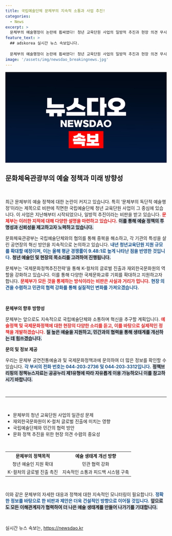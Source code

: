 ```yaml
---
title: 국립예술단체 문체부의 지속적 소통과 사업 추진!
categories:
  - News
excerpt: >
  문체부의 예술행정이 논란에 휩싸였다! 청년 교육단원 사업의 일방적 추진과 현장 의견 무시가 도마 위에 올랐는데, 그 뒷이야기를 들여다보자.
feature_text: >
  ## adskorea 실시간 뉴스 속보입니다.

  문체부의 예술행정이 논란에 휩싸였다! 청년 교육단원 사업의 일방적 추진과 현장 의견 무시가 도마 위에 올랐는데, 그 뒷이야기를 들여다보자.
image: '/assets/img/newsdao_breakingnews.jpg'
---
```


<p><img src="/assets/img/newsdao_breakingnews.jpg" alt="adskorea 속보" /></p>

<h2 data-ke-size="size26">문화체육관광부의 예술 정책과 미래 방향성</h2>

<p data-ke-size="size16">&nbsp;</p>

<p>최근 문체부의 예술 정책에 대한 논란이 커지고 있습니다. 특히 ‘문체부의 독단적 예술행정’이라는 제목으로 비판에 직면한 국립예술단체 청년 교육단원 사업이 그 중심에 있습니다. 이 사업은 지난해부터 시작되었으나, 일방적 추진이라는 비판을 받고 있습니다. <b><span style="color: #ee2323;">문체부는 이러한 지적에 대해 다양한 설명을 마련하고 있습니다.</span></b> <b><span style="background-color: #21538527;">이를 통해 예술 정책의 투명성과 신뢰성을 제고하고자 노력하고 있습니다.</span></b> </p>

<p>문화체육관광부는 국립예술단체와의 협의를 통해 중복을 해소하고, 각 기관의 특성을 살린 공연장의 혁신 방안을 지속적으로 논의하고 있습니다. <b><span style="color: #1a5490;">내년 청년교육단원 지원 규모를 확대할 예정이며, 이는 올해 평균 경쟁률이 9.48:1로 높게 나타난 점을 반영한 것입니다.</span></b> <b><span style="background-color: #21538527;">청년 예술인 및 현장의 목소리를 고려하여 진행됩니다.</span></b></p>

<p>문체부는 ‘국제문화정책추진전략’을 통해 K-컬처의 글로벌 진출과 재외한국문화원의 역할을 강화하고 있습니다. 이를 통해 다양한 국제문화교류 기회를 확대하고 지원하고자 합니다. <b><span style="color: #ee2323;">문체부가 모든 것을 통제하는 방식이라는 비판은 사실과 거리가 멉니다.</span></b> <b><span style="color: #1a5490;">현장 의견을 수렴하고 민관의 협력 강화를 통해 실질적인 변화를 가져오겠습니다.</span></b></p>

<p data-ke-size="size16">&nbsp;</p>

<p><b>문체부의 향후 방향성</b></p>

<p>문체부는 앞으로도 지속적으로 국립예술단체와 소통하며 혁신을 추구할 계획입니다. <b><span style="color: #ee2323;">예술정책 및 국제문화정책에 대한 현장의 다양한 소리를 듣고, 이를 바탕으로 실제적인 정책을 개발하겠습니다.</span></b> <b><span style="background-color: #21538527;">질 높은 예술을 지원하고, 민간과의 협력을 통해 생태계를 개선하는 데 힘쓰겠습니다.</span></b> </p>

<p><b>문의 및 정보 제공</b></p>

<p>우리는 문체부 공연전통예술과 및 국제문화정책과에 문의하여 더 많은 정보를 확인할 수 있습니다. <b><span style="color: #1a5490;">각 부서의 전화 번호는 044-203-2736 및 044-203-3312입니다.</span></b> <b><span style="background-color: #21538527;">정책브리핑의 정책뉴스자료는 공공누리 제1유형에 따라 자유롭게 이용 가능하오니 이를 참고하시기 바랍니다.</span></b></p>

<p data-ke-size="size16">&nbsp;</p>

<hr>

<p data-ke-size="size16">&nbsp;</p>

<ul>
    <li>문체부의 청년 교육단원 사업의 일관성 문제</li>
    <li>재외한국문화원이 K-컬처 글로벌 진출에 미치는 영향</li>
    <li>국립예술단체와 민간의 협력 방안</li>
    <li>문화 정책 추진을 위한 현장 의견 수렴의 중요성</li>
</ul>

<p data-ke-size="size16">&nbsp;</p>

<table>
    <tr>
        <td style="text-align: center; height: 17px;"><b>문체부의 정책목적</b></td>
        <td style="text-align: center; height: 17px;"><b>예술 생태계 개선 방향</b></td>
    </tr>
    <tr>
        <td style="text-align: center; height: 17px;">청년 예술인 지원 확대</td>
        <td style="text-align: center; height: 17px;">민관 협력 강화</td>
    </tr>
    <tr>
        <td style="text-align: center; height: 17px;">K-컬처의 글로벌 진출 촉진</td>
        <td style="text-align: center; height: 17px;">지속적인 소통과 피드백 시스템 구축</td>
    </tr>
</table>

<p data-ke-size="size16">&nbsp;</p>

<p>이와 같은 문체부의 자세한 대응과 정책에 대한 지속적인 모니터링이 필요합니다. <b><span style="color: #1a5490;">정확한 정보를 바탕으로 한 비판과 제안은 더욱 건설적인 방향으로 이어질 것입니다.</span></b> <b><span style="background-color: #21538527;">앞으로도 모든 이해관계자가 협력하여 더 나은 예술 생태계를 만들어 나가기를 기대합니다.</span></b> </p>

<p data-ke-size="size16">&nbsp;</p>
실시간 뉴스 속보는, <a href="https://newsdao.kr" rel="dofollow">https://newsdao.kr</a>


